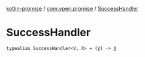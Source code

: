 [kotlin-promise](../index.md) / [com.vperi.promise](index.md) / [SuccessHandler](./-success-handler.md)

# SuccessHandler

`typealias SuccessHandler<V, X> = (`[`V`](-success-handler.md#V)`) -> `[`X`](-success-handler.md#X)